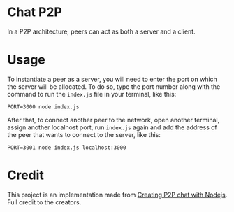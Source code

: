 # Chat P2P

In a P2P architecture, peers can act as both a server and a client.

# Usage

To instantiate a peer as a server, you will need to enter the port on which the server will be allocated. To do so, type the port number along with the command to run the `index.js` file in your terminal, like this:

``
PORT=3000 node index.js
``

After that, to connect another peer to the network, open another terminal, assign another localhost port, run `index.js` again and add the address of the peer that wants to connect to the server, like this:

``
PORT=3001 node index.js localhost:3000
``


# Credit

This project is an implementation made from [Creating P2P chat with Nodejs](https://medium.com/@gregorygregio/criando-chat-p2p-com-nodejs-120bf7addb7c). Full credit to the creators.
